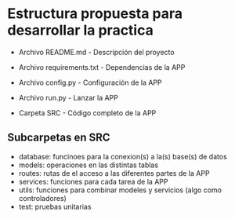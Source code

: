 # Estructura propuesta para desarrollar la practica

* Archivo README.md - Descripción del proyecto
* Archivo requirements.txt - Dependencias de la APP
* Archivo config.py - Configuración de la APP
* Archivo run.py - Lanzar la APP

* Carpeta SRC - Código completo de la APP

## Subcarpetas en SRC

- database: funcinoes para la conexion(s) a la(s) base(s) de datos
- models: operaciones en las distintas tablas
- routes: rutas de el acceso a las diferentes partes de la APP
- services: funciones para cada tarea de la APP
- utils: funciones para combinar modeles y servicios (algo como controladores)
- test: pruebas unitarias